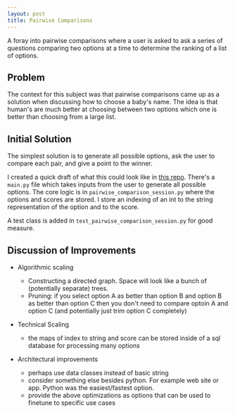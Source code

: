```yaml
---
layout: post
title: Pairwise Comparisons
---
```

A foray into pairwise comparisons where a user is asked to ask a series of questions comparing two options at a time to determine the ranking of a list of options. 

## Problem
The context for this subject was that pairwise comparisons came up as a solution when discussing how to choose a baby's name. 
The idea is that human's are much better at choosing between two options which one is better than choosing from a large list.

## Initial Solution
The simplest solution is to generate all possible options, ask the user to compare each pair, and give a point to the winner. 

I created a quick draft of what this could look like in [this repo](https://github.com/andrew128/pairwise-comparisons).
There's a `main.py` file which takes inputs from the user to generate all possible options.
The core logic is in `pairwise_comparison_session.py` where the options and scores are stored. 
I store an indexing of an int to the string representation of the option and to the score.

A test class is added in `test_pairwise_comparison_session.py` for good measure.

## Discussion of Improvements

- Algorithmic scaling
    - Constructing a directed graph. Space will look like a bunch of (potentially separate) trees. 
    - Pruning: if you select option A as better than option B and option B as better than option C then you don't need to compare optoin A and option C (and potentially just trim option C completely)

- Technical Scaling
    - the maps of index to string and score can be stored inside of a sql database for processing many options

- Architectural improvements
    - perhaps use data classes instead of basic string
    - consider something else besides python. For example web site or app. Python was the easiest/fastest option.
    - provide the above optimizations as options that can be used to finetune to specific use cases